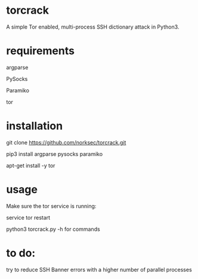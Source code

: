 # torcrack

A simple Tor enabled, multi-process SSH dictionary attack in Python3.

# requirements

argparse

PySocks

Paramiko

tor

# installation

git clone https://github.com/norksec/torcrack.git

pip3 install argparse pysocks paramiko

apt-get install -y tor

# usage

Make sure the tor service is running:

service tor restart

python3 torcrack.py -h for commands

# to do:

try to reduce SSH Banner errors with a higher number of parallel processes
